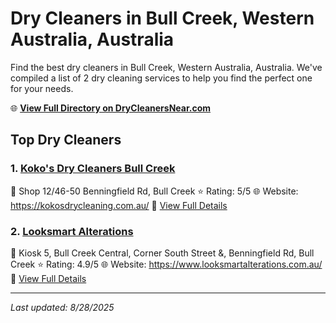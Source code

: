 # Dry Cleaners in Bull Creek, Western Australia, Australia

Find the best dry cleaners in Bull Creek, Western Australia, Australia. We've compiled a list of 2 dry cleaning services to help you find the perfect one for your needs.

🌐 **[View Full Directory on DryCleanersNear.com](https://drycleanersnear.com/city/Australia/Western%20Australia/Bull%20Creek)**

## Top Dry Cleaners

### 1. [Koko's Dry Cleaners Bull Creek](https://drycleanersnear.com/dryCleaner/68ad15fa1d9ee695c9252c39/koko-s-dry-cleaners-bull-creek)
📍 Shop 12/46-50 Benningfield Rd, Bull Creek
⭐ Rating: 5/5
🌐 Website: https://kokosdrycleaning.com.au/
🔗 [View Full Details](https://drycleanersnear.com/dryCleaner/68ad15fa1d9ee695c9252c39/koko-s-dry-cleaners-bull-creek)

### 2. [Looksmart Alterations](https://drycleanersnear.com/dryCleaner/68ad16a41d9ee695c925328e/looksmart-alterations)
📍 Kiosk 5, Bull Creek Central, Corner South Street &, Benningfield Rd, Bull Creek
⭐ Rating: 4.9/5
🌐 Website: https://www.looksmartalterations.com.au/
🔗 [View Full Details](https://drycleanersnear.com/dryCleaner/68ad16a41d9ee695c925328e/looksmart-alterations)


---

*Last updated: 8/28/2025*
